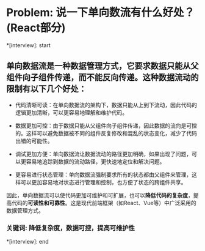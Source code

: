 # Problem: 说一下单向数流有什么好处？(React部分)

*[interview]: start

## 单向数据流是一种数据管理方式，它要求数据只能从父组件向子组件传递，而不能反向传递。这种数据流动的限制有以下几个好处：


- 代码清晰可读：在单向数据流的架构下，数据只能从上到下流动，因此代码的逻辑更加清晰，可以更容易地理解和维护代码。

- 数据更加可控：由于数据只能从父组件向子组件传递，因此数据的流向是可控的。这样可以避免数据被不同的组件反复修改和混乱的状态变化，减少了代码出错的可能性。

- 调试更加方便：单向数据流让数据流动的路径更加明确，如果出现了问题，可以更容易地追踪到数据的流动路径，更快速地定位和解决问题。

- 更容易进行状态管理：单向数据流强制要求所有的状态都由父组件来管理，这样可以更加容易地对状态进行管理和控制，也方便了状态的跨组件共享。

因此，单向数据流可以使代码更加可维护和可扩展，也可以**降低代码的复杂度**，提高代码的**可读性和可靠性**。这是现代前端框架（如React、Vue等）中广泛采用的数据管理方式。

### 关键词: 降低复杂度，数据可控，提高可维护性
*[interview]: end
